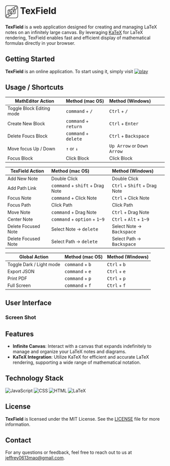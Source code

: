 # <img src="src/img/TexField.light.png" width="40px" style="vertical-align:text-top"> TexField

**TexField** is a web application designed for creating and managing LaTeX notes on an infinitely large canvas. By leveraging [KaTeX](https://katex.org/) for LaTeX rendering, TexField enables fast and efficient display of mathematical formulas directly in your browser.


## Getting Started

**TexField** is an online application. To start using it, simply visit [![play](https://img.shields.io/badge/play-start-red.svg?logo=data:image/svg%2bxml;base64,PHN2ZyB4bWxucz0iaHR0cDovL3d3dy53My5vcmcvMjAwMC9zdmciIHZlcnNpb249IjEiIHdpZHRoPSI2MDAiIGhlaWdodD0iNjAwIj48cGF0aCBkPSJNMTI5IDExMWMtNTUgNC05MyA2Ni05MyA3OEwwIDM5OGMtMiA3MCAzNiA5MiA2OSA5MWgxYzc5IDAgODctNTcgMTMwLTEyOGgyMDFjNDMgNzEgNTAgMTI4IDEyOSAxMjhoMWMzMyAxIDcxLTIxIDY5LTkxbC0zNi0yMDljMC0xMi00MC03OC05OC03OGgtMTBjLTYzIDAtOTIgMzUtOTIgNDJIMjM2YzAtNy0yOS00Mi05Mi00MmgtMTV6IiBmaWxsPSIjZmZmIi8+PC9zdmc+)](https://jeffreymaomao.github.io/TexField/dist/)

## Usage / Shortcuts

| MathEditor Action            |       Method (mac OS)        |               Method (Windows)               |
| ---------------------------- | :--------------------------- | :------------------------------------------- |
| Toggle Block Editing mode    | <kbd>command</kbd> + <kbd>/</kbd> |        <kbd>Ctrl</kbd> + <kbd>/</kbd>        |
| Create New Block             | <kbd>command</kbd> + <kbd>return</kbd> |      <kbd>Ctrl</kbd> + <kbd>Enter</kbd>      |
| Delete Foucs Block           | <kbd>command</kbd> + <kbd>delete</kbd> |    <kbd>Ctrl</kbd> + <kbd>Backspace</kbd>    |
| Move focus Up / Down | <kbd>↑</kbd> or <kbd>↓</kbd> | <kbd>Up Arrow</kbd> or <kbd>Down Arrow</kbd> |
| Focus Block                  |            Click Block            |                    Click Block                    |

| TexField Action     | Method (mac OS)                                         | Method (Windows)                                  |
| ------------------- | :------------------------------------------------------ | :------------------------------------------------ |
| Add New Note        | Double Click                                            | Double Click                                      |
| Add Path Link       | <kbd>command</kbd> + <kbd>shift</kbd> + Drag Note       | <kbd>Ctrl</kbd> + <kbd>Shift</kbd> + Drag Note    |
| Focus Note          | <kbd>command</kbd> + Click Note                         | <kbd>Ctrl</kbd> + Click Note                      |
| Focus Path          | Click Path                                              | Click Path                                        |
| Move Note           | <kbd>command</kbd> + Drag Note                          | <kbd>Ctrl</kbd> + Drag Note                       |
| Center Note         | <kbd>command</kbd> + <kbd>option</kbd> + <kbd>1~9</kbd> | <kbd>Ctrl</kbd> + <kbd>Alt</kbd> + <kbd>1~9</kbd> |
| Delete Focused Note | Select Note $\to$ <kbd>delete</kbd>                     | Select Note $\to$ <kbd>Backspace</kbd>            |
| Delete Focused Note | Select Path $\to$ <kbd>delete</kbd>                     | Select Path $\to$ <kbd>Backspace</kbd>            |

| Global Action            | Method (mac OS)                   | Method (Windows)               |
| ------------------------ | --------------------------------- | ------------------------------ |
| Toggle Dark / Light mode | <kbd>command</kbd> + <kbd>b</kbd> | <kbd>Ctrl</kbd> + <kbd>b</kbd> |
| Export JSON              | <kbd>command</kbd> + <kbd>e</kbd> | <kbd>Ctrl</kbd> + <kbd>e</kbd> |
| Print PDF                | <kbd>command</kbd> + <kbd>p</kbd> | <kbd>Ctrl</kbd> + <kbd>p</kbd> |
| Full Screen              | <kbd>command</kbd> + <kbd>f</kbd> | <kbd>Ctrl</kbd> + <kbd>f</kbd> |

## User Interface

### Screen Shot

## Features

- **Infinite Canvas**: Interact with a canvas that expands indefinitely to manage and organize your LaTeX notes and diagrams.
- **KaTeX Integration**: Utilize KaTeX for efficient and accurate LaTeX rendering, supporting a wide range of mathematical notation.

## Technology Stack

![JavaScript](https://img.shields.io/badge/JavaScript-gray?style=plastic&logo=javascript) ![CSS](https://img.shields.io/badge/CSS-gray?style=plastic&logo=css3&logoColor=rgb(100,160,250)) ![HTML](https://img.shields.io/badge/HTML-gray?style=plastic&logo=html5&logoColor=rgb(250,150,100)) ![LaTeX](https://img.shields.io/badge/LaTeX-gray?style=plastic&logo=LaTeX)

## License

**TexField** is licensed under the MIT License. See the [LICENSE](LICENSE) file for more information.

## Contact

For any questions or feedback, feel free to reach out to us at [jeffrey0613mao@gmail.com](jeffrey0613mao@gmail.com).
